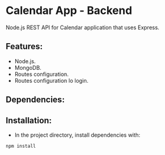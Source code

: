 # Calendar App - Backend

Node.js REST API for Calendar application that uses Express.


## Features:

* Node.js.
* MongoDB.
* Routes configuration.
* Routes configuration lo login.


## Dependencies:


## Installation:

* In the project directory, install dependencies with:

```
npm install
```
